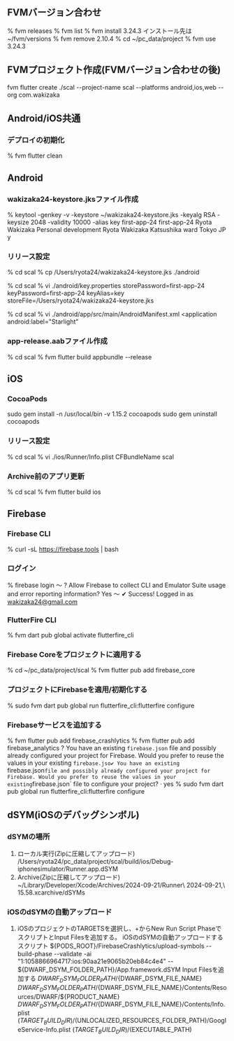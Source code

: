## FVMバージョン合わせ
% fvm releases
% fvm list
% fvm install 3.24.3
インストール先は~/fvm/versions
% fvm remove 2.10.4
% cd ~/pc_data/project
% fvm use 3.24.3

## FVMプロジェクト作成(FVMバージョン合わせの後)
fvm flutter create ./scal --project-name scal --platforms android,ios,web --org com.wakizaka

## Android/iOS共通
### デプロイの初期化
% fvm flutter clean

## Android
### wakizaka24-keystore.jksファイル作成
% keytool -genkey -v -keystore ~/wakizaka24-keystore.jks -keyalg RSA -keysize 2048 -validity 10000 -alias key
first-app-24
first-app-24
Ryota Wakizaka
Personal development
Ryota Wakizaka
Katsushika ward
Tokyo
JP
y

### リリース設定
% cd scal
% cp /Users/ryota24/wakizaka24-keystore.jks ./android

% cd scal
% vi ./android/key.properties
storePassword=first-app-24
keyPassword=first-app-24
keyAlias=key
storeFile=/Users/ryota24/wakizaka24-keystore.jks

% cd scal
% vi ./android/app/src/main/AndroidManifest.xml
<application
android:label="Starlight"

### app-release.aabファイル作成
% cd scal
% fvm flutter build appbundle --release

## iOS
### CocoaPods
sudo gem install -n /usr/local/bin -v 1.15.2 cocoapods
sudo gem uninstall cocoapods

### リリース設定
% cd scal
% vi ./ios/Runner/Info.plist
<key>CFBundleName</key>
<string>scal</string>

### Archive前のアプリ更新
% cd scal
% fvm flutter build ios

## Firebase
### Firebase CLI
% curl -sL https://firebase.tools | bash

### ログイン
% firebase login
〜
? Allow Firebase to collect CLI and Emulator Suite usage and error reporting information? Yes
〜
✔  Success! Logged in as wakizaka24@gmail.com

### FlutterFire CLI
% fvm dart pub global activate flutterfire_cli

### Firebase Coreをプロジェクトに適用する
% cd ~/pc\_data/project/scal
% fvm flutter pub add firebase_core

### プロジェクトにFirebaseを適用/初期化する
% sudo fvm dart pub global run flutterfire_cli:flutterfire configure

### Firebaseサービスを追加する
% fvm flutter pub add firebase_crashlytics
% fvm flutter pub add firebase_analytics
? You have an existing `firebase.json` file and possibly already configured your project for Firebase. Would you prefer to reuse the values in your existing `firebase.jso✔ You have an existing `firebase.json` file and possibly already configured your project for Firebase. Would you prefer to reuse the values in your existing `firebase.json` file to configure your project? · yes
% sudo fvm dart pub global run flutterfire_cli:flutterfire configure

## dSYM(iOSのデバッグシンボル)
### dSYMの場所
1. ローカル実行(Zipに圧縮してアップロード)
/Users/ryota24/pc_data/project/scal/build/ios/Debug-iphonesimulator/Runner.app.dSYM
2. Archive(Zipに圧縮してアップロード)
~/Library/Developer/Xcode/Archives/2024-09-21/Runner\ 2024-09-21\,\ 15.58.xcarchive/dSYMs

### iOSのdSYMの自動アップロード
1. iOSのプロジェクトのTARGETSを選択し、+からNew Run Script PhaseでスクリプトとInput Filesを追加する。
iOSのdSYMの自動アップロードするスクリプト
${PODS_ROOT}/FirebaseCrashlytics/upload-symbols --build-phase --validate -ai "1:1058866964717:ios:90aa21e9065b20eb84c4e4" -- ${DWARF_DSYM_FOLDER_PATH}/App.framework.dSYM
Input Filesを追加する
${DWARF_DSYM_FOLDER_PATH}/${DWARF_DSYM_FILE_NAME}
${DWARF_DSYM_FOLDER_PATH}/${DWARF_DSYM_FILE_NAME}/Contents/Resources/DWARF/${PRODUCT_NAME}
${DWARF_DSYM_FOLDER_PATH}/${DWARF_DSYM_FILE_NAME}/Contents/Info.plist
$(TARGET_BUILD_DIR)/$(UNLOCALIZED_RESOURCES_FOLDER_PATH)/GoogleService-Info.plist
$(TARGET_BUILD_DIR)/$(EXECUTABLE_PATH)